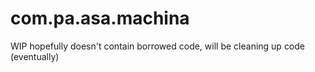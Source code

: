 # com.pa.asa.machina
WIP
hopefully doesn't contain borrowed code, will be cleaning up code (eventually)
